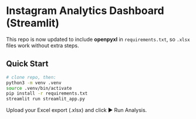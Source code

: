
# Instagram Analytics Dashboard (Streamlit)

This repo is now updated to include **openpyxl** in `requirements.txt`, so `.xlsx` files work without extra steps.

## Quick Start

```bash
# clone repo, then:
python3 -m venv .venv
source .venv/bin/activate
pip install -r requirements.txt
streamlit run streamlit_app.py
```

Upload your Excel export (.xlsx) and click ▶️ Run Analysis. 


